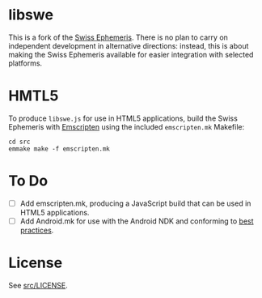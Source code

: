 # libswe

This is a fork of the [Swiss Ephemeris][sweph].  There is no plan to carry on independent development in alternative directions: instead, this is about making the Swiss Ephemeris available for easier integration with selected platforms.

# HMTL5

To produce `libswe.js` for use in HTML5 applications, build the Swiss Ephemeris with [Emscripten][emscripten] using the included `emscripten.mk` Makefile:

    cd src
    emmake make -f emscripten.mk

# To Do

- [ ] Add emscripten.mk, producing a JavaScript build that can be used in HTML5 applications.
- [ ] Add Android.mk for use with the Android NDK and conforming to [best practices][vleu-authors].

# License

See [src/LICENSE](src/LICENSE).

[emscripten]: https://github.com/kripken/emscripten
[sweph]: http://www.astro.com/swisseph/
[vleu-authors]: http://ndkinfo.vleu.net/best-practices-authors

